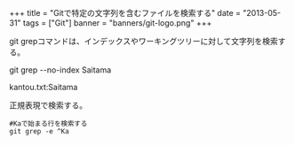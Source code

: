 +++
title = "Gitで特定の文字列を含むファイルを検索する"
date = "2013-05-31"
tags = ["Git"]
banner = "banners/git-logo.png"
+++

git grepコマンドは、インデックスやワーキングツリーに対して文字列を検索する。

git grep --no-index Saitama

kantou.txt:Saitama

正規表現で検索する。

```
#Kaで始まる行を検索する
git grep -e ^Ka
```
